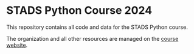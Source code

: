 # STADS Python Course 2024

This repository contains all code and data for the STADS Python course.

The organization and all other resources are managed on the [course website](https://stads-python-course.github.io/).